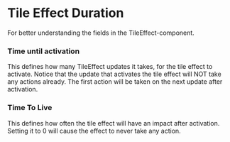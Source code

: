 # Tile Effect Duration 

For better understanding the fields in the TileEffect-component. 

### Time until activation 
This defines how many TileEffect updates it takes, for the tile effect to activate. Notice that the update that activates the tile effect will NOT take any actions already. The first action will be taken on the next update after activation. 

### Time To Live 
This defines how often the tile effect will have an impact after activation. Setting it to 0 will cause the effect to never take any action. 